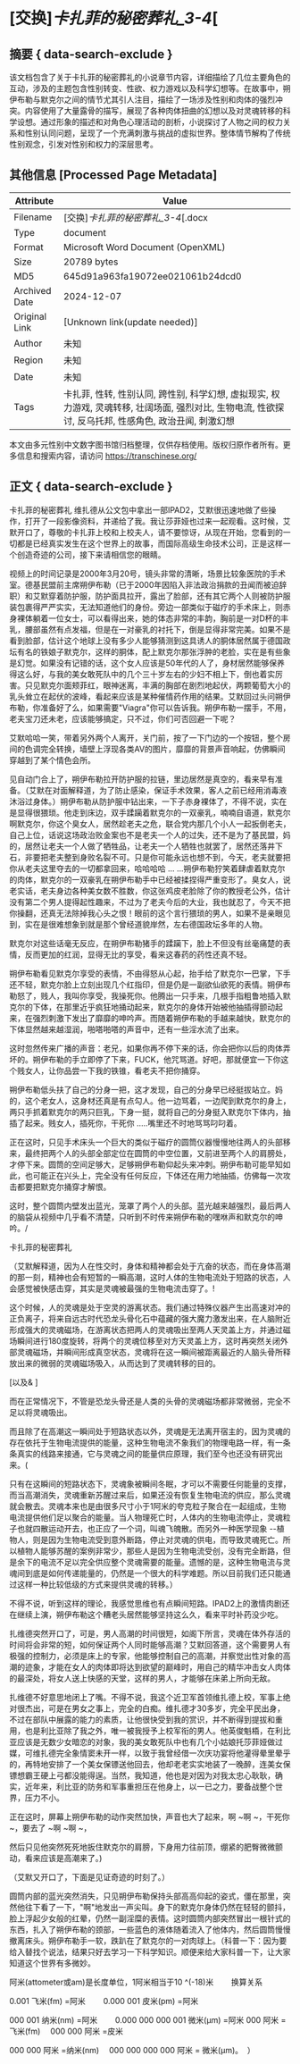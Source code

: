 # [交换]_卡扎菲的秘密葬礼_3-4_[



## 摘要  { data-search-exclude }

<!-- tcd_abstract -->
该文档包含了关于卡扎菲的秘密葬礼的小说章节内容，详细描绘了几位主要角色的互动，涉及的主题包含性别转变、性欲、权力游戏以及科学幻想等。在故事中，朔伊布勒与默克尔之间的情节尤其引人注目，描绘了一场涉及性别和肉体的强烈冲突。内容使用了大量露骨的描写，展现了各种肉体扭曲的幻想以及对灵魂转移的科学设想。通过形象的描述和对角色心理活动的剖析，小说探讨了人物之间的权力关系和性别认同问题，呈现了一个充满刺激与挑战的虚拟世界。整体情节解构了传统性别观念，引发对性别和权力的深层思考。

<!-- tcd_abstract_end -->

## 其他信息 [Processed Page Metadata]

| Attribute       | Value                                  |
|-----------------|----------------------------------------|
| Filename        | [交换]_卡扎菲的秘密葬礼_3-4_[.docx                             |
| Type            | document                                 |
| Format          | Microsoft Word Document (OpenXML)                               |
| Size            | 20789 bytes                           |
| MD5             | 645d91a963fa19072ee021061b24dcd0                                  |
| Archived Date   | 2024-12-07                             |
| Original Link   | [Unknown link(update needed)]                         |
| Author          | 未知                               |
| Region          | 未知                               |
| Date            | 未知                                 |
| Tags            | 卡扎菲, 性转, 性别认同, 跨性别, 科学幻想, 虚拟现实, 权力游戏, 灵魂转移, 壮阔场面, 强烈对比, 生物电流, 性欲探讨, 反乌托邦, 性感角色, 政治丑闻, 刺激幻想                                 |

本文由多元性别中文数字图书馆归档整理，仅供存档使用。版权归原作者所有。更多信息和搜索内容，请访问 <https://transchinese.org/>


## 正文 { data-search-exclude }

<!-- tcd_main_text -->
卡扎菲的秘密葬礼
维扎德从公文包中拿出一部IPAD2，艾默很迅速地做了些操作，打开了一段影像资料，并递给了我。我让莎菲娅也过来一起观看。这时候，艾默开口了，尊敬的卡扎菲上校和上校夫人，请不要惊讶，从现在开始，您看到的一切都是已经真实发生在这个世界上的故事，而国际高级生命技术公司，正是这样一个创造奇迹的公司，接下来请相信您的眼睛。

视频上的时间记录是2000年3月20号，镜头非常的清晰，场景比较象医院的手术室。德基民盟前主席朔伊布勒（已于2000年因陷入非法政治捐款的丑闻而被迫辞职）和艾默穿着防护服，防护面具拉开，露出了脸部，还有其它两个人则被防护服装包裹得严严实实，无法知道他们的身份。旁边一部类似于磁疗的手术床上，则赤身裸体躺着一位女士，可以看得出来，她的体态非常的丰韵，胸前是一对D杯的丰乳，腰部虽然有点发福，但是在一对豪乳的衬托下，倒是显得非常完美。如果不是看到脸部，估计这个地球上没有多少人能够猜测到这具诱人的胴体居然属于德国政坛有名的铁娘子默克尔，这样的胴体，配上默克尔那张浮肿的老脸，实在是有些象是幻觉。如果没有记错的话，这个女人应该是50年代的人了，身材居然能够保养得这么好，与我的美女敢死队中的几个三十岁左右的少妇不相上下，倒也着实厉害。只见默克尔面颊菲红，眼神迷离，丰满的胸部在剧烈地起伏，两颗葡萄大小的乳头耸立在起伏的波峰，看起来应该是某种催情药作用的结果。艾默回过头问朔伊布勒，你准备好了么，如果需要"Viagra"你可以告诉我。朔伊布勒一摆手，不用，老夫宝刀还未老，应该能够搞定，只不过，你们可否回避一下呢？

艾默哈哈一笑，带着另外两个人离开，关门前，按了一下门边的一个按钮，整个房间的色调完全转换，墙壁上浮现各类AV的图片，靡靡的背景声音响起，仿佛瞬间穿越到了某个情色会所。

见自动门合上了，朔伊布勒拉开防护服的拉链，里边居然是真空的，看来早有准备。（艾默在对面解释道，为了防止感染，保证手术效果，客人之前已经用消毒液沐浴过身体。）朔伊布勒从防护服中钻出来，一下子赤身裸体了，不得不说，实在是显得很猥琐。他走到床边，双手蹂躏着默克尔的一双豪乳，喃喃自语道，默克尔啊默克尔，你这个臭女人，居然趁老夫之危，联合党内那几个小人一起扳倒老夫，自己上位，话说这场政治败金案也不是老夫一个人的过失，还不是为了基民盟，妈的，居然让老夫一个人做了牺牲品，让老夫一个人牺牲也就罢了，居然还落井下石，非要把老夫整到身败名裂不可。只是你可能永远也想不到，今天，老夫就要把你从老夫这里夺去的一切都拿回来，哈哈哈哈 ... ...朔伊布勒狞笑着肆虐着默克尔的肉体，默克尔的一双豪乳在朔伊布勒手中已经被揉捏得严重变形了。臭女人，说老实话，老夫身边各种美女数不胜数，你这张鸡皮老脸除了你的教授老公外，估计没有第二个男人提得起性趣来，不过为了老夫今后的大业，我也就忍了，今天不把你操翻，还真无法除掉我心头之恨！眼前的这个言行猥琐的男人，如果不是亲眼见到，实在是很难想象到就是那个曾经道貌岸然，左右德国政坛多年的人物。

默克尔对这些话毫无反应，在朔伊布勒猪手的蹂躏下，脸上不但没有丝毫痛楚的表情，反而更加的红润，显得无比的享受，看来这春药的药性还真不轻。

朔伊布勒看见默克尔享受的表情，不由得怒从心起，抬手给了默克尔一巴掌，下手还不轻，默克尔脸上立刻出现几个红指印，但是仍是一副欲仙欲死的表情。朔伊布勒怒了，贱人，我叫你享受，我操死你。他腾出一只手来，几根手指粗鲁地插入默克尔的下体，在那里近乎疯狂地捅动起来，默克尔的身体开始被他抽插得颤动起来，在强烈刺激下发出了靡靡的呻吟声。而随着朔伊布勒的手越来越快，默克尔的下体显然越来越湿润，啪嗒啪嗒的声音中，还有一些淫水流了出来。

这时忽然传来广播的声音：老兄，如果你再不停下来的话，你会把你以后的肉体弄坏的。朔伊布勒的手立即停了下来，FUCK，他咒骂道。好吧，那就便宜一下你这个贱女人，让你品尝一下我的铁锥，看老夫不把你捅穿。

朔伊布勒低头扶了自己的分身一把，这才发现，自己的分身早已经挺拔站立。妈的，这个老女人，这身材还真是有点勾人。他一边骂着，一边爬到默克尔的身上，两只手抓着默克尔的两只巨乳，下身一挺，就将自己的分身挺入默克尔下体内，抽插了起来。贱女人，插死你，干死你 .....嘴里还不时地骂骂叼叼着。

正在这时，只见手术床头一个巨大的类似于磁疗的圆筒仪器慢慢地往两人的头部移来，最终把两个人的头部全部定位在圆筒的中空位置，又前进至两个人的肩膀处，才停下来。圆筒的空间足够大，足够朔伊布勒仰起头来冲刺。朔伊布勒可能早知如此，也可能正在兴头上，完全没有任何反应，下体还在用力地抽插，仿佛每一次攻击都要把默克尔捅穿才解恨。

这时，整个圆筒内壁发出蓝光，笼罩了两个人的头部。蓝光越来越强烈，最后两人的脑袋从视频中几乎看不清楚，只听到不时传来朔伊布勒的嘿咻声和默克尔的呻吟。/

卡扎菲的秘密葬礼

（艾默解释道，因为人在性交时，身体和精神都会处于亢奋的状态，而在身体高潮的那一刻，精神也会有短暂的一瞬高潮，这时人体的生物电流处于短路的状态，人会感觉被快感击穿，其实是灵魂被最强的生物电流击穿了。!

这个时候，人的灵魂是处于空灵的游离状态。我们通过特殊仪器产生出高速对冲的正负离子，将来自远古时代恐龙头骨化石中蕴藏的强大魔力激发出来，在人脑附近形成强大的灵魂磁场，在游离状态把两人的灵魂吸出至两人天灵盖上方，并通过磁场瞬间进行180度旋转，将两个的灵魂位移至对方天灵盖上方，这时再突然关闭外部灵魂磁场，并瞬间形成真空状态，灵魂将在这一瞬间被距离最近的人脑头骨所释放出来的微弱的灵魂磁场吸入，从而达到了灵魂转移的目的。

[以及& ]

而在正常情况下，不管是恐龙头骨还是人类的头骨的灵魂磁场都非常微弱，完全不足以将灵魂吸出。 

而且除了在高潮这一瞬间处于短路状态以外，灵魂是无法离开宿主的，因为灵魂的存在依托于生物电流提供的能量，这种生物电流不象我们的物理电路一样，有一条条真实的线路来接通，它与灵魂之间的能量供应原理，我们至今也还没有研究出来。(

只有在这瞬间的短路状态下，灵魂象被瞬间冬眠，才可以不需要任何能量的支撑，而当高潮消失，灵魂重新苏醒过来后，如果还没有恢复生物电流的供应，那么灵魂就会散去。灵魂本来也是由很多尺寸小于1阿米的夸克粒子聚合在一起组成，生物电流提供他们足以聚合的能量。当人物理死亡时，人体内的生物电流停止，灵魂粒子也就四散运动开去，也正应了一个词，叫魂飞魄散。而另外一种医学现象 --植物人，则是因为生物电流受到意外断路，停止对灵魂的供电，而导致灵魂死亡。所以植物人能够苏醒的案例非常少，那些人是因为生物电流受创，没有完全断路，但是余下的电流不足以完全供应整个灵魂需要的能量。遗憾的是，这种生物电流与灵魂间到底是如何传递能量的，仍然是一个很大的科学难题。所以目前我们还只能通过这样一种比较低级的方式来提供灵魂的转移。）

不得不说，听到这样的理论，我感觉思维也有点瞬间短路。IPAD2上的激情肉剧还在继续上演，朔伊布勒这个糟老头居然能够坚持这么久，看来平时补药没少吃。

扎维德突然开口了，可是，男人高潮的时间很短，如阁下所言，灵魂在体外存活的时间将会非常的短，如何保证两个人同时能够高潮？艾默回答道，这个需要男人有极强的控制力，必须是床上的专家，他能够控制自己的高潮，并察觉出性对象的高潮的迹象，才能在女人的肉体即将达到欲望的巅峰时，用自己的精华冲击女人肉体的最深处，将女人送上快感的天堂，这样的男人，才能够在床弟上所向无敌。

扎维德不好意思地闭上了嘴。不得不说，我这个近卫军首领维扎德上校，军事上绝对很杰出，可是在男女之事上，完全的白痴。维扎德才30多岁，完全平民出身，不过在部队中展露的能力的素质，让他很快受到我的赏识，并不断得到提拔和重用，也是利比亚除了我之外，唯一被我授予上校军衔的男人。他英俊魁梧，在利比亚应该是无数少女暗恋的对象，我的美女敢死队中也有几个小姑娘托莎菲娅做过媒，可维扎德完全象情窦未开一样，以致于我曾经借一次庆功宴将他灌得晕里晕乎的，再特地安排了一个美女保镖送他回去，他却老老实实地装了一晚醉，连美女保镖想霸王硬上弓都没能得逞。当然，我知道，他也是对因为对我太忠心耿耿，确实，近年来，利比亚的防务和军事重担压在他身上，以一已之力，要备战整个世界，压力不小。

正在这时，屏幕上朔伊布勒的动作突然加快，声音也大了起来，啊 ~啊 ~，干死你 ~，要去了 ~啊 ~啊 ~，

然后只见他突然死死地扳住默克尔的肩膀，下身用力往前顶，绷紧的肥臀微微颤动，看来应该是高潮来了。)

（艾默又开口了，下面是见证奇迹的时刻了。）

圆筒内部的蓝光突然消失，只见朔伊布勒保持头部高高仰起的姿式，僵在那里，突然他往下看了一下，"啊"地发出一声尖叫。身下的默克尔身体仍然在轻轻的颤抖，脸上浮起少女般的红晕，仍然一副淫糜的表情。这时圆筒内部突然冒出一根针式的东西，扎入了朔伊布勒的颈部，一些蓝色的液体随着流入了他体内，然后圆筒慢慢撤离床头。朔伊布勒手一软，跌趴在了默克尔的一对肉球上。（科普一下：因为要给入替找个说法，结果只好去学习一下科学知识。顺便来给大家科普一下，让大家知道这个世界有多微妙。

阿米(attometer或am)是长度单位，1阿米相当于10 ^(-18)米 　　换算关系

0.001 飞米(fm) =阿米 　　0.000 001 皮米(pm) =阿米

000 001 纳米(nm) =阿米 　　0.000 000 000 001 微米(&micro;m) =阿米
000 阿米 =飞米(fm) 　000 000 阿米 =皮米

000 000 阿米 =纳米(nm) 　000 000 000 000 阿米 =
微米(&micro;m)。  ）
<!-- tcd_main_text_end -->

